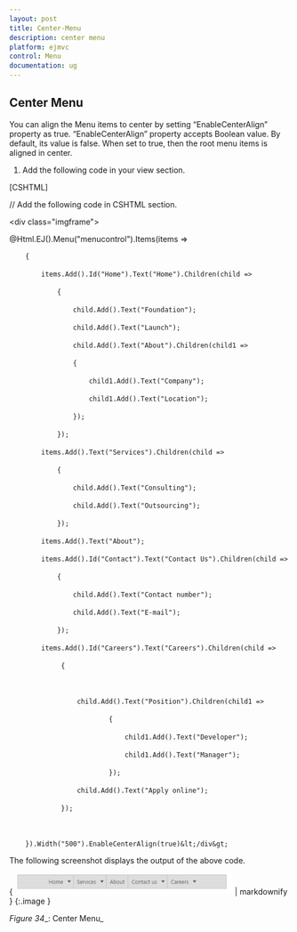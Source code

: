 ```yaml
---
layout: post
title: Center-Menu
description: center menu
platform: ejmvc
control: Menu
documentation: ug
---
```


## Center Menu

You can align the Menu items to center by setting “EnableCenterAlign” property as true. “EnableCenterAlign” property accepts Boolean value. By default, its value is false. When set to true, then the root menu items is aligned in center.

1. Add the following code in your view section.



[CSHTML]  

// Add the following code in CSHTML section.

&lt;div class="imgframe"&gt;

@Html.EJ().Menu("menucontrol").Items(items =>

        {

            items.Add().Id("Home").Text("Home").Children(child =>

                {

                    child.Add().Text("Foundation");

                    child.Add().Text("Launch");

                    child.Add().Text("About").Children(child1 =>

                    {

                        child1.Add().Text("Company");

                        child1.Add().Text("Location");

                    });

                });

            items.Add().Text("Services").Children(child =>

                {

                    child.Add().Text("Consulting");

                    child.Add().Text("Outsourcing");

                });

            items.Add().Text("About");

            items.Add().Id("Contact").Text("Contact Us").Children(child =>

                {

                    child.Add().Text("Contact number");

                    child.Add().Text("E-mail");

                });

            items.Add().Id("Careers").Text("Careers").Children(child =>

                 {



                     child.Add().Text("Position").Children(child1 =>

                             {

                                 child1.Add().Text("Developer");

                                 child1.Add().Text("Manager");

                             });

                     child.Add().Text("Apply online");

                 });



        }).Width("500").EnableCenterAlign(true)&lt;/div&gt;







The following screenshot displays the output of the above code.

{ ![](Center-Menu_images/Center-Menu_img1.png) | markdownify }
{:.image }


_Figure_ _34__: Center Menu_

